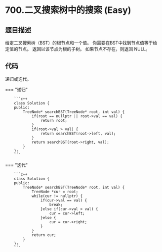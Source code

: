 # 700.二叉搜索树中的搜索 (Easy)

## 题目描述

给定二叉搜索树（BST）的根节点和一个值。 你需要在BST中找到节点值等于给定值的节点。 返回以该节点为根的子树。 如果节点不存在，则返回 NULL。

## 代码

递归或迭代。

=== "递归"

		```c++
		class Solution {
		public:
		    TreeNode* searchBST(TreeNode* root, int val) {
		        if(root == nullptr || root->val == val) {
		            return root;
		        }
		        if(root->val > val) {
		            return searchBST(root->left, val);
		        }
		        return searchBST(root->right, val);
		    }
		};
		```
		
=== "迭代"

		```c++
		class Solution {
		public:
		    TreeNode* searchBST(TreeNode* root, int val) {
		        TreeNode *cur = root;
		        while(cur != nullptr) {
		            if(cur->val == val) {
		                break;
		            }else if(cur->val > val) {
		                cur = cur->left;
		            }else {
		                cur = cur->right;
		            }
		        }
		        return cur;
		    }
		};
		```